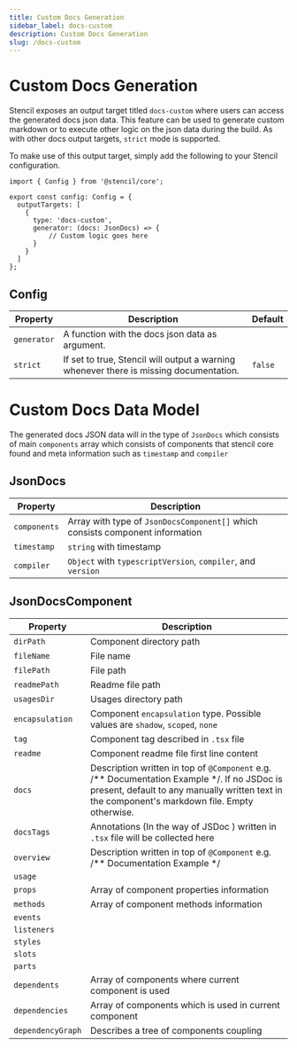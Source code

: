 ```yaml
---
title: Custom Docs Generation
sidebar_label: docs-custom
description: Custom Docs Generation
slug: /docs-custom
---
```


# Custom Docs Generation

Stencil exposes an output target titled `docs-custom` where users can access the generated docs json data. This feature can be used to generate custom markdown or to execute other logic on the json data during the build. As with other docs output targets, `strict` mode is supported.

To make use of this output target, simply add the following to your Stencil configuration.

```tsx
import { Config } from '@stencil/core';

export const config: Config = {
  outputTargets: [
    {
      type: 'docs-custom',
      generator: (docs: JsonDocs) => {
          // Custom logic goes here
      }
    }
  ]
};
```

## Config

| Property    | Description                                                                              | Default |
|-------------|------------------------------------------------------------------------------------------|---------|
| `generator` | A function with the docs json data as argument.                                          |         |
| `strict`    | If set to true, Stencil will output a warning whenever there is missing documentation.   | `false` |



# Custom Docs Data Model

The generated docs JSON data will in the type of `JsonDocs` which consists of main `components` array which consists of components that stencil core found and meta information such as `timestamp` and `compiler`

## JsonDocs

| Property    | Description                                                                              |
|-------------|------------------------------------------------------------------------------------------|
| `components` | Array with type of `JsonDocsComponent[]` which consists component information|
| `timestamp`    | `string` with timestamp   |
| `compiler`    | `Object` with `typescriptVersion`, `compiler`, and `version`   |

## JsonDocsComponent

| Property    | Description                                                                              |
|-------------|------------------------------------------------------------------------------------------|
| `dirPath` | Component directory path |
| `fileName`    | File name |
| `filePath`    | File path |
| `readmePath`    | Readme file path |
| `usagesDir`    | Usages directory path  |
| `encapsulation`    | Component `encapsulation` type. Possible values are `shadow`, `scoped`, `none`  |
| `tag`    | Component tag described in `.tsx` file  |
| `readme`    | Component readme file first line content  |
| `docs`    | Description written in top of `@Component` e.g. /**  Documentation Example */. If no JSDoc is present, default to any manually written text in the component's markdown file. Empty otherwise. |
| `docsTags`    | Annotations (In the way of JSDoc ) written in `.tsx` file will be collected here   |
| `overview`    | Description written in top of `@Component` e.g. /**  Documentation Example */ |
| `usage`    |    |
| `props`    | Array of component properties information   |
| `methods`    | Array of component methods information   |
| `events`    |    |
| `listeners`    |    |
| `styles`    |    |
| `slots`    |    |
| `parts`    |    |
| `dependents`    |  Array of components where current component is used  |
| `dependencies`    |  Array of components which is used in current component  |
| `dependencyGraph`    | Describes a tree of components coupling |

